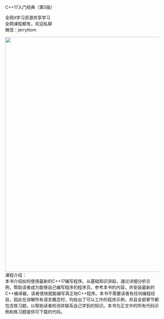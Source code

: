 C++17入门经典（第5版）

全网it学习资源共享学习<br>全网课程都有，欢迎私聊<br>微信：jerryttom<br>

<img fetchpriority="high" decoding="async" class="alignnone size-full wp-image-44234" src="https://img.52fun.com/uploads/2021/09/1632063077-b782787aa2f80d3.jpg" alt="" width="768" height="768"><br> 课程介绍：<br> 本书介绍如何使用最新的C++17编写程序。从基础知识讲起，通过详细分析示例，帮助读者成为能够自己编写程序的程序员。参考本书的内容，并安装最新的C++编译器，读者很快就能编写真正地C++程序。本书不需要读者有任何编程经验，因此在讲解所有语言概念时，均给出了可以工作的程序示例，并且全部章节都包含练习题，以帮助读者检测并联系自己学到的知识。本书为正文中的所有代码示例和练习题提供可下载的代码。
